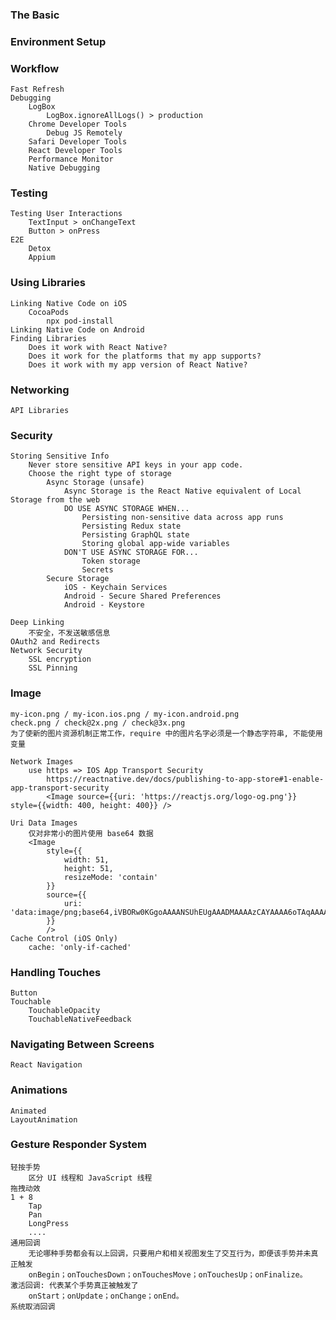 ### The Basic

### Environment Setup

### Workflow

    Fast Refresh
    Debugging
        LogBox
            LogBox.ignoreAllLogs() > production
        Chrome Developer Tools
            Debug JS Remotely
        Safari Developer Tools
        React Developer Tools
        Performance Monitor
        Native Debugging

### Testing

    Testing User Interactions
        TextInput > onChangeText
        Button > onPress
    E2E
        Detox
        Appium

### Using Libraries

    Linking Native Code on iOS
        CocoaPods
            npx pod-install
    Linking Native Code on Android
    Finding Libraries
        Does it work with React Native?
        Does it work for the platforms that my app supports?
        Does it work with my app version of React Native?

### Networking

    API Libraries

### Security

    Storing Sensitive Info
        Never store sensitive API keys in your app code.
        Choose the right type of storage
            Async Storage (unsafe)
                Async Storage is the React Native equivalent of Local Storage from the web
                DO USE ASYNC STORAGE WHEN...
                    Persisting non-sensitive data across app runs
                    Persisting Redux state
                    Persisting GraphQL state
                    Storing global app-wide variables
                DON'T USE ASYNC STORAGE FOR...
                    Token storage
                    Secrets
            Secure Storage
                iOS - Keychain Services
                Android - Secure Shared Preferences
                Android - Keystore

    Deep Linking
        不安全，不发送敏感信息
    OAuth2 and Redirects
    Network Security
        SSL encryption
        SSL Pinning

### Image

    my-icon.png / my-icon.ios.png / my-icon.android.png
    check.png / check@2x.png / check@3x.png
    为了使新的图片资源机制正常工作，require 中的图片名字必须是一个静态字符串, 不能使用变量

    Network Images
        use https => IOS App Transport Security
            https://reactnative.dev/docs/publishing-to-app-store#1-enable-app-transport-security
            <Image source={{uri: 'https://reactjs.org/logo-og.png'}} style={{width: 400, height: 400}} />

    Uri Data Images
        仅对非常小的图片使用 base64 数据
        <Image
            style={{
                width: 51,
                height: 51,
                resizeMode: 'contain'
            }}
            source={{
                uri: 'data:image/png;base64,iVBORw0KGgoAAAANSUhEUgAAADMAAAAzCAYAAAA6oTAqAAAAEXRFWHRTb2Z0d2FyZQBwbmdjcnVzaEB1SfMAAABQSURBVGje7dSxCQBACARB+2/ab8BEeQNhFi6WSYzYLYudDQYGBgYGBgYGBgYGBgYGBgZmcvDqYGBgmhivGQYGBgYGBgYGBgYGBgYGBgbmQw+P/eMrC5UTVAAAAABJRU5ErkJggg=='
            }}
            />
    Cache Control (iOS Only)
        cache: 'only-if-cached'

### Handling Touches

    Button
    Touchable
        TouchableOpacity
        TouchableNativeFeedback

### Navigating Between Screens

    React Navigation

### Animations

    Animated
    LayoutAnimation

### Gesture Responder System

    轻按手势
        区分 UI 线程和 JavaScript 线程
    拖拽动效
    1 + 8
        Tap
        Pan
        LongPress
        ....
    通用回调
        无论哪种手势都会有以上回调，只要用户和相关视图发生了交互行为，即便该手势并未真正触发
        onBegin；onTouchesDown；onTouchesMove；onTouchesUp；onFinalize。
    激活回调: 代表某个手势真正被触发了
        onStart；onUpdate；onChange；onEnd。
    系统取消回调
